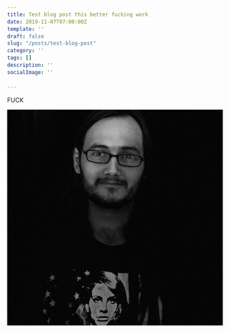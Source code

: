 ```yaml
---
title: Test blog post this better fucking work
date: 2019-11-07T07:00:00Z
template: ''
draft: false
slug: "/posts/test-blog-post"
category: ''
tags: []
description: ''
socialImage: ''

---
```

FUCK

![](/uploads/25446488_1871338739846039_6312676772518735712_n.jpg)
